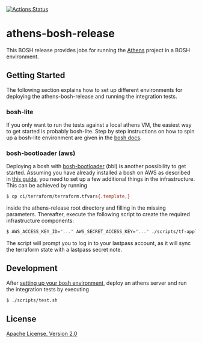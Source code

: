 [![Actions Status](https://github.com/s4heid/athens-bosh-release/workflows/Build%20Status/badge.svg)](https://github.com/s4heid/athens-bosh-release/actions)

# athens-bosh-release

This BOSH release provides jobs for running the [Athens](https://docs.gomods.io) project in a BOSH environment.


## Getting Started

The following section explains how to set up different environments for deploying the athens-bosh-release and running the integration tests.

### bosh-lite

If you only want to run the tests against a local athens VM, the easiest way to get started is probably bosh-lite. Step by step instructions on how to spin up a bosh-lite environment are given in the [bosh docs](https://bosh.io/docs/bosh-lite).

### bosh-bootloader (aws)

Deploying a bosh with [bosh-bootloader](https://github.com/cloudfoundry/bosh-bootloader) (bbl) is another possibility to get started. Assuming you have already installed a bosh on AWS as described in [this guide](https://github.com/cloudfoundry/bosh-bootloader/blob/master/docs/getting-started-aws.md), you need to set up a few additional things in the infrastructure. This can be achieved by running

```sh
$ cp ci/terraform/terraform.tfvars{.template,}
```

inside the athens-release root directory and filling in the missing parameters. Thereafter, execute the following script to create the required infrastructure components:

```sh
$ AWS_ACCESS_KEY_ID="..." AWS_SECRET_ACCESS_KEY="..." ./scripts/tf-apply.sh
```

The script will prompt you to log in to your lastpass account, as it will sync the terraform state with a lastpass secret note.


## Development

After [setting up your bosh environment](#getting-started), deploy an athens server and run the integration tests by executing

```sh
$ ./scripts/test.sh
```


## License

[Apache License, Version 2.0](./LICENSE)
